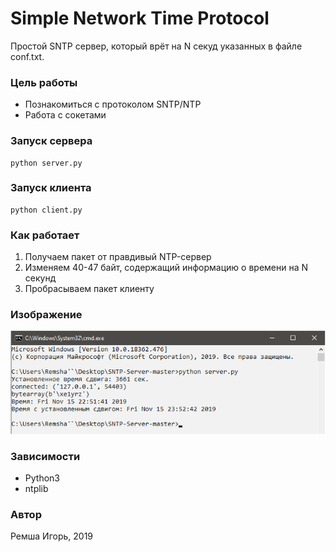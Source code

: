 # Simple Network Time Protocol
Простой SNTP сервер, который врёт на N секуд указанных в файле conf.txt. 

### Цель работы
  - Познакомиться с протоколом SNTP/NTP
  - Работа с сокетами

### Запуск сервера
```
python server.py
```

### Запуск клиента
```
python client.py
```

### Как работает

  1. Получаем пакет от правдивый NTP-сервер
  2. Изменяем 40-47 байт, содержащий информацию о времени на N секунд
  3. Пробрасываем пакет клиенту

### Изображение
![Screenshot](example.png)

### Зависимости
- Python3
- ntplib

### Автор
Ремша Игорь, 2019
